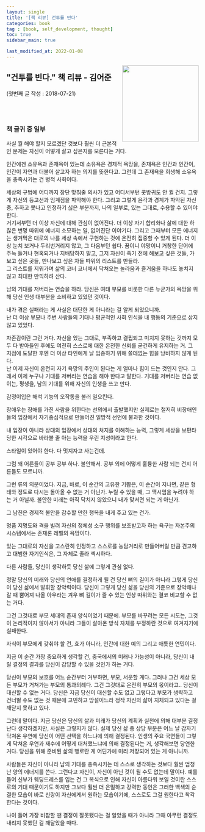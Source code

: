 ```yaml
---
layout: single
title: '[책 리뷰] 건투를 빈다'
categories: book
tag : [book, self_development, thought]
toc: true
sidebar_main: true

last_modified_at: 2022-01-08
---
```


<img align='right' width='200' height='200' src='https://image.aladin.co.kr/product/277/27/cover500/8971847980_1.jpg
'>

## "건투를 빈다." 책 리뷰 - 김어준



(첫번째 글 작성 : 2018-07-21)

<br>
<br>

### 책 글귀 중 일부

사실 뭘 해야 할지 모르겠단 것보다 훨씬 더 근본적인 문제는 자신이 어떻게 살고 싶은지를 모른다는 거다.  


인간에겐 소유욕과 존재욕이 있는데 소유욕은 경제적 욕망을, 존재욕은 인간과 인간이, 인간이 자연과 더불어 살고자 하는 의지를 뜻한다고. 그런데 그 존재욕을 희생해 소유욕을 충족시키는 건 병적 사회이다.  


세상의 규범에 어디까지 장단 맞춰줄 의사가 있고 어디서부턴 콧방귀도 안 뀔 건지. 그렇게 자신의 등고선과 임계점을 파악해야 한다. 그리고 그렇게 윤각과 경계가 파악된 자신 중, 추하고 못나고 인정하기 싢은 부분까지, 나의 일부로, 있는 그대로, 수용할 수 있어야 한다.  
거기서부턴 더 이상 자신에 대해 관심이 없어진다. 더 이상 자기 합리화나 삶에 대한 하찮은 변명 따위에 에너지 소모하는 일, 없어진단 이야기다. 그리고 그때부터 모든 에너지는 생겨먹은 대로의 나를 세상 속에서 구현하는 것에 온전히 집중할 수 있게 된다. 더 이상 눈치 보거나 두리번거리지 않고, 그 다음부턴 쉽다. 꿈이니 야망이니 거창한 단어에 주눅 들거나 현혹되거나 지배당하지 말고, 그저 자신이 죽기 전에 해보고 싶은 것들, 가보고 싶은 곳들, 만나보고 싶은 자들 따위의 리스트를 만들라.  
그 리스트를 지워가며 삶의 코너 코너에서 닥쳐오는 놀라움과 즐거움을 하나도 놓치지  않고 최대한 만끽하려 산다.  


남의 기대를 저버리는 연습을 하라. 당신은 여태 부모를 비롯한 다른 누군가의 욕망을 위해 당신 인생 대부분을 소비하고 있었던 것이다.  


내가 겪은 실패라는 게 사실은 대단한 게 아니라는 걸 알게 되었으니까.  
난 더 이상 부모나 주변 사람들의 기대나 평균적인 사회 인식을 내 행동의  기준으로 삼지 않고 있었다.  


자존감이란 그런 거다. 자신을 있는 그대로, 부족하고 결핍되고 미치지 못하는 것까지 모두 다 받아들인 후에도 여전히 스스로에 대한 온전한 신뢰를 굳건하게 유지하는 거. 그 지점에 도달한 후엔 더 이상 타인에게 날 입증하기 위해 쓸데없는 힘을 낭비하지 않게 된다.  
난 이제 자신이 온전히 자기 욕망의 주인이 된다는 게 얼마나 힘이 드는 것인지 안다. 그래서 이제 누구나 기대를 저버리는 연습을 해야 한다고 말한다. 기대를 저버리는 연습 없이는, 평생을, 남의 기대를 위해 자신의 인생을 쓰고 만다.  


감정이입은 해석 기능의 오작동을 불러 일으킨다.  


장애우는 장애를 가진 사람을 위한다는 선의에서 출발했지만 실제로는 철저히 비장애인들의 입장에서 자기중심적으로 만들어진 일방적 선언에 불과한 것이다.  


내 입장이 아니라 상대의 입장에서 상대의 처지를 이해하는 능력, 그렇게 세상을 보편타당한 시각으로 바라볼 줄 아는 능력을 우린 지성이라고 한다.  


스타일이 있어야 한다. 다 멋지자고 사는건데.   
 

그럼 왜 어른들이 공부 공부 하나. 불안해서. 공부 외에 어떻게 훌륭한 사람 되는 건지 어른들도 모르니까.  


그런 류의 의문이었다. 지금, 바로, 이 순간의 고유한 기쁨은, 이 순간이 지나면, 같은 형태와 정도로 다시는 돌아올 수 없는 거 아닌가. 누릴 수 있을 때, 그 맥시멈을 누려야 하는 거 아닐까. 불안한 미래는 아직 닥치지 않았으니 내가 맞서면 되는 거 아닌가.  


그 남친은 경제적 불안을 감수할 만한 행복을 내게 주고 있는 건가.  


명품 지명도와 격을 빌려 자신의 정체성 소구 행위를 보조받고자 하는 욕구는 자본주의시스템에서는 존재론 레벨의 욕망이다.  


있는 그대로의 자신을 고스란히 인정하고 스스로를 농담거리로 만들어버릴 만큼 견고하고 대범한 자기인식은, 그 자체로 졸라 섹시하다.  


다른 사람들, 당신이 생각하듯 당신 삶에 그렇게 관심 없다.  


정말 당신의 미래와 당신의 연애를 결정하게 될 건 당신 뼈의 길이가 아니라 그렇게 당신이 당신 삶에서 발휘할 장악력이다. 당신이 그렇게 당신 삶을 당신의 기준으로 장악해나갈 때 뿜어져 나올 아우라는 겨우 뼈 길이가 줄 수 있는 인상 따위와는 결코 비교할 수 없는 거다.  


그건 그것대로 부모 세대의 존재 양식이었기 때문에. 부모를 바꾸려는 모든 시도는, 그것이 논리적이지 않아서가 아니라 그들이 살아온 방식 자체를 부정하란 것으로 여겨지기에 실패한다.  


자식이 부모에게 갖춰야 할 건, 효가 아니라, 인간에 대한 예의 그리고 애틋한 연민이다.  


지금 이 순간 가장 중요하게 생각할 건, 중국에서의 미래나 가능성이 아니라, 당신이 내릴 결정의 결과를 당신이 감당할 수 있을 것인가 하는 거다.  


당신이 부모의 보호를 어느 순간부터 거부하면, 부모, 서운할 게다. 그러나 그건 세상 모든 부모가 거쳐가는 부모의 통과의례다. 그건 그것대로 온전히 부모의 몫이라고.. 당신이 대신할 수 없는 거다. 당신은 지금 당신이 대신할 수도 없고 그렇다고 부모가 생략하고 건너뛸 수도 없는 것 때문에 고민하고 망설이느라 정작 자신의 삶이 지체되고 있다는 걸 깨닫지 못하고 있다.  


그런데 말이다. 지금 당신은 당신의 삶과 미래가 당신의 계획과 실천에 의해 대부분 결정 난다 생각하겠지만, 사실은 그렇지가 않다. 실제 당신 삶 중 상당 부분은 어느 날 갑자기 닥쳐온 우연에 당신이 어떤 선택을 하느냐에 의해 결정된다. 인생의 주요 국면들이 그렇게 닥쳐온 우연과 재수에 어떻게 대처했느냐에 의해 결정된다는 거, 생각해보면 당연한 거다. 당신을 위해 준비된 삶의 행로란 게 어딘가에 미리 저장되어 있는 게 아니니까.  


사람들은 자신이 아니라 남의 기대를 충족시키는 데 스스로 생각하는 것보다 훨씬 엄청난 양의 에너지를 쓴다. 그런다고 자신이, 자신이 아닌 것이 될 수도 없는데 말이다. 예를 들어 신부가 웨딩드레스를 입는 건 그 복식으로 인해 자신이 아름다워 보일 것이란 스스로의 기대 때문이기도 하지만 그보다 훨씬 더 은밀하고 강력한 동인은 그러한 백색의 순결한 모습이 바로 신랑이 자신에게서 원하는 모습이기에, 스스로도 그걸 원한다고 착각한다는 것이다.  


나이 들어 가장 비참할 땐 결정이 잘못됐다는 걸 알았을 때가 아니라 그때 아무런 결정도 내리지 못했단 걸 깨달았을 때다.  




